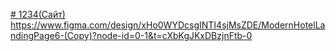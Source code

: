 [# 1234(Сайт)](https://ripi108.github.io/1234/)
https://www.figma.com/design/xHo0WYDcsgINTI4sjMsZDE/ModernHotelLandingPage6-(Copy)?node-id=0-1&t=cXbKgJKxDBzjnFtb-0
